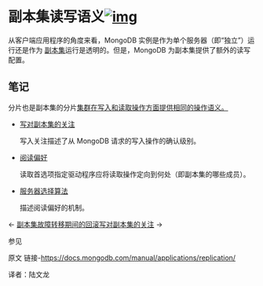 # 副本集读写语义[![img](https://www.mongodb.com/docs/manual/assets/link.svg)](https://www.mongodb.com/docs/manual/applications/replication/#replica-set-read-and-write-semantics)

从客户端应用程序的角度来看，MongoDB 实例是作为单个服务器（即“独立”）运行还是作为 [副本集](https://www.mongodb.com/docs/manual/reference/glossary/#std-term-replica-set)运行是透明的。但是，MongoDB 为副本集提供了额外的读写配置。



## 笔记

分片也是副本集的分片[集群在写入和读取操作方面提供相同的操作语义。](https://www.mongodb.com/docs/manual/reference/glossary/#std-term-sharded-cluster)

- [写对副本集的关注](https://www.mongodb.com/docs/manual/core/replica-set-write-concern/)

  写入关注描述了从 MongoDB 请求的写入操作的确认级别。

- [阅读偏好](https://www.mongodb.com/docs/manual/core/read-preference/)

  读取首选项指定驱动程序应将读取操作定向到何处（即副本集的哪些成员）。

- [服务器选择算法](https://www.mongodb.com/docs/manual/core/read-preference-mechanics/)

  描述阅读偏好的机制。

←  [副本集故障转移期间的回滚](https://www.mongodb.com/docs/manual/core/replica-set-rollbacks/)[写对副本集的关注](https://www.mongodb.com/docs/manual/core/replica-set-write-concern/) →

 参见

原文 链接-https://docs.mongodb.com/manual/applications/replication/ 

译者：陆文龙

